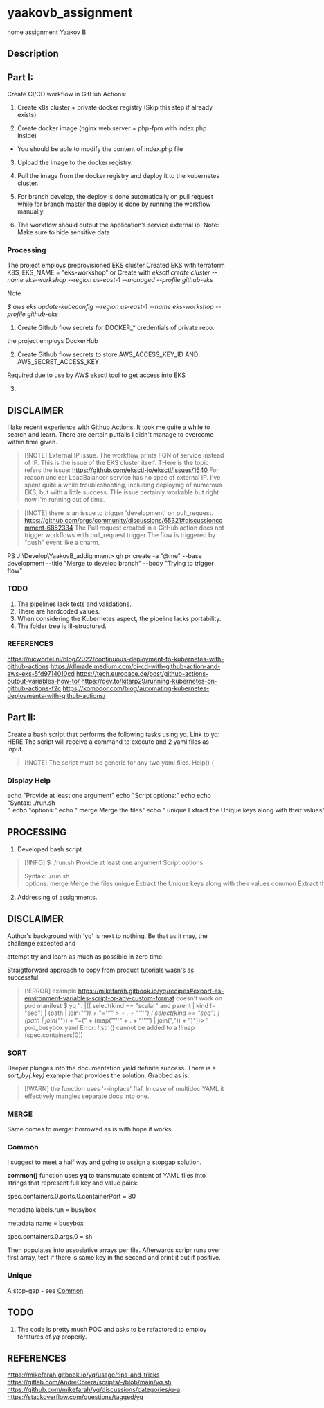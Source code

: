# yaakovb_assignment
home assignment Yaakov B

## Description

## Part I:
Create CI/CD workflow in GitHub Actions:

1. Create k8s cluster + private docker registry (Skip this step if already exists)

2. Create docker image (nginx web server + php-fpm with index.php inside) 
- You should be able to modify the content of index.php file

3. Upload the image to the docker registry.

4. Pull the image from the docker registry and deploy it to the kubernetes cluster.

5. For branch develop, the deploy is done automatically on pull request while for
branch master the deploy is done by running the workflow manually.

6. The workflow should output the application’s service external ip.
Note: Make sure to hide sensitive data

### Processing

The project employs preprovisioned EKS cluster
Created EKS with terraform K8S_EKS_NAME = "eks-workshop"
or
Create with _eksctl create cluster --name eks-workshop --region us-east-1 --managed --profile github-eks_

> [!NOTE]
> _$ aws eks update-kubeconfig --region us-east-1 --name eks-workshop --profile github-eks_

1. Create Github flow secrets for DOCKER_* credentials of private repo. 

the project employs DockerHub

2. Create Github flow secrets to store AWS_ACCESS_KEY_ID AND AWS_SECRET_ACCESS_KEY 

Required due to use by AWS eksctl tool to get access into EKS

3. 

## DISCLAIMER
I lake recent experience with Github Actions. It took me quite a while to search and learn.
There are certain putfalls I didn't manage to overcome within time given.

>[!NOTE] External IP issue. 
> The workflow prints FQN of service instead of IP. This is the issue of the EKS cluster itself.
> THere is the topic refers the issue: https://github.com/eksctl-io/eksctl/issues/1640 
> For reason unclear LoadBalancer service has no spec of external IP.
> I've spent quite a while troubleshooting, including deploynig of numerous EKS, but with a little 
> success. THe issue certainly workable but right now I'm running out of time.

>[!NOTE]  there is an issue to trigger 'development' on pull_request.
> https://github.com/orgs/community/discussions/65321#discussioncomment-6852334 
> The Pull request created in a GitHub action does not trigger workflows with pull_request trigger
> The flow is triggered by "push" event like a charm.

PS J:\Develop\YaakovB_addignment> gh pr create -a "@me" --base development  --title "Merge to develop branch" --body "Trying to trigger flow" 

### TODO
1.   The pipelines lack tests and validations.
2.   There are hardcoded values.
3.   When considering the Kubernetes aspect, the pipeline lacks portability.
4.   The folder tree is ill-structured.

### REFERENCES
https://nicwortel.nl/blog/2022/continuous-deployment-to-kubernetes-with-github-actions 
https://dlmade.medium.com/ci-cd-with-github-action-and-aws-eks-5fd9714010cd
https://tech.europace.de/post/github-actions-output-variables-how-to/ 
https://dev.to/kitarp29/running-kubernetes-on-github-actions-f2c
https://komodor.com/blog/automating-kubernetes-deployments-with-github-actions/ 

## Part II:
Create a bash script that performs the following tasks using yq. Link to yq: HERE
The script will receive a command to execute and 2 yaml files as input.
>[!NOTE] The script must be generic for any two yaml files.
Help()
{
### Display Help
echo "Provide at least one argument"
echo "Script options:"
echo
echo "Syntax: ./run.sh <option> <file1> <file2>"
echo "options:"
echo " merge Merge the files"
echo " unique Extract the Unique keys along with their values"
echo " common Extract the Common (key, value) pairs"
echo " sort Sort the files by key"
echo
}

## PROCESSING
1. Developed bash script

>[!INFO]
> $ ./run.sh
> Provide at least one argument
> Script options:
>
> Syntax: ./run.sh <option> <file1> <file2>
> options:
 merge Merge the files
 unique Extract the Unique keys along with their values
 common Extract the Common (key, value) pairs
 sort Sort the files by key
 
2. Addressing of assignments.

## DISCLAIMER
Author's background with 'yq' is next to nothing. Be that as it may, the challenge excepted and

attempt try and learn as much as possible in zero time. 

Straigtforward approach to copy from product tutorials wasn's as successful. 

>[!ERROR] example https://mikefarah.gitbook.io/yq/recipes#export-as-environment-variables-script-or-any-custom-format doesn't work on pod manifest
> $ yq '.. |(( select(kind == "scalar" and parent | kind != "seq") | (path | join("_")) + "='\''" > + . + "'\''"),( select(kind == "seq") | (path | join("_")) + "=(" + (map("'\''" + . + "'\''") | join(",")) + ")"))> ' pod_busybox.yaml
> Error: !!str () cannot be added to a !!map (spec.containers[0])


### SORT

Deeper plunges into the documentation yield definite success. There is a *sort_by(.key)* example that provides the solution. Grabbed as is. 

>[!WARN] the function uses '--inplace' flaf. In case of multidoc YAML it effectively mangles separate docs into one.

### MERGE

Same comes to merge: borrowed as is with hope it works.


### Common

I suggest to meet a half way and going to assign a stopgap solution. 

__common()__ function uses __yq__ to transmutate content of YAML files into strings that represent full key and value pairs:

spec.containers.0.ports.0.containerPort = 80

metadata.labels.run = busybox

metadata.name = busybox

spec.containers.0.args.0 = sh

Then populates into assosiative arrays per file. Afterwards scripr runs over first array, test if there is same key in the second and print it out if positive.

### Unique

A stop-gap - see [Common](#common)

## TODO
1. The code is pretty much POC and asks to be refactored to employ feratures of *yq* properly. 

## REFERENCES
https://mikefarah.gitbook.io/yq/usage/tips-and-tricks
https://gitlab.com/AndreCbrera/scripts/-/blob/main/yq.sh
https://github.com/mikefarah/yq/discussions/categories/q-a 
https://stackoverflow.com/questions/tagged/yq
